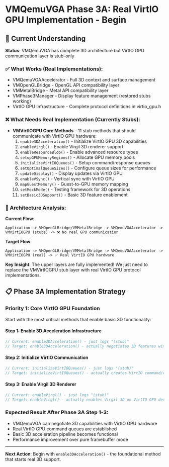# VMQemuVGA Phase 3A: Real VirtIO GPU Implementation - Begin

## 🎯 Current Understanding

**Status**: VMQemuVGA has complete 3D architecture but VirtIO GPU communication layer is stub-only

### ✅ What Works (Real Implementations):
- VMQemuVGAAccelerator - Full 3D context and surface management
- VMOpenGLBridge - OpenGL API compatibility layer  
- VMMetalBridge - Metal API compatibility layer
- VMPhase3Manager - Display feature management (restored stubs working)
- VirtIO GPU Infrastructure - Complete protocol definitions in virtio_gpu.h

### ❌ What Needs Real Implementation (Currently Stubs):
- **VMVirtIOGPU Core Methods** - 11 stub methods that should communicate with VirtIO GPU hardware:
  1. `enable3DAcceleration()` - Initialize VirtIO GPU 3D capabilities
  2. `enableVirgl()` - Enable Virgil 3D renderer support  
  3. `enableResourceBlob()` - Enable advanced resource types
  4. `setupGPUMemoryRegions()` - Allocate GPU memory pools
  5. `initializeVirtIOQueues()` - Setup command/response queues
  6. `setOptimalQueueSizes()` - Configure queue sizes for performance
  7. `updateDisplay()` - Display updates via VirtIO GPU
  8. `enableVSync()` - Vertical sync with VirtIO GPU
  9. `mapGuestMemory()` - Guest-to-GPU memory mapping
  10. `setMockMode()` - Testing framework for 3D operations
  11. `setBasic3DSupport()` - Basic 3D feature enablement

### 🧩 Architecture Analysis:

**Current Flow**:
```
Application -> VMOpenGLBridge/VMMetalBridge -> VMQemuVGAAccelerator -> VMVirtIOGPU (stubs) -> ❌ No real GPU communication
```

**Target Flow**:
```  
Application -> VMOpenGLBridge/VMMetalBridge -> VMQemuVGAAccelerator -> VMVirtIOGPU (real) -> ✅ Real VirtIO GPU hardware
```

**Key Insight**: The upper layers are fully implemented! We just need to replace the VMVirtIOGPU stub layer with real VirtIO GPU protocol implementations.

## 📋 Phase 3A Implementation Strategy

### **Priority 1: Core VirtIO GPU Foundation**
Start with the most critical methods that enable basic 3D functionality:

#### **Step 1: Enable 3D Acceleration Infrastructure**
```cpp
// Current: enable3DAcceleration() - just logs "(stub)" 
// Target: enable3DAcceleration() - actually negotiates 3D features with VirtIO GPU
```

#### **Step 2: Initialize VirtIO Communication**
```cpp
// Current: initializeVirtIOQueues() - just logs "(stub)"
// Target: initializeVirtIOQueues() - actually creates VirtIO command/response queues
```

#### **Step 3: Enable Virgil 3D Renderer**
```cpp  
// Current: enableVirgl() - just logs "(stub)"
// Target: enableVirgl() - actually enables Virgil 3D on VirtIO GPU device
```

### **Expected Result After Phase 3A Step 1-3**:
- VMQemuVGA can negotiate 3D capabilities with VirtIO GPU hardware
- Real VirtIO GPU command queues are established
- Basic 3D acceleration pipeline becomes functional
- Performance improvement over pure framebuffer mode

---

**Next Action**: Begin with `enable3DAcceleration()` - the foundational method that starts real 3D support.
